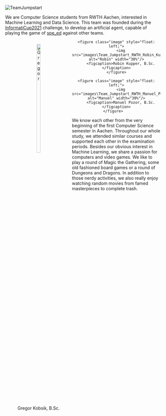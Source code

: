 ![TeamJumpstart](images\TeamJumpstart.png)

We are Computer Science students from RWTH Aachen, interested in Machine Learning and Data Science. 
This team was founded during the [InformatiCup2021](https://github.com/informatiCup/InformatiCup2021) challenge, to develop an artificial agent, capable of playing the game of [spe_ed](https://github.com/InformatiCup/InformatiCup2021/blob/master/spe_ed.pdf) against other teams.

<center>
    <figure class="image" style="float: left;">
        <img src="images\Team_Jumpstart_RWTH_Gregor_Kobsik.jpg" alt="Gregor" width="30%"/>
        <figcaption>Gregor Kobsik, B.Sc.</figcaption>
    </figure>
    
    <figure class="image" style="float: left;">
        <img src="images\Team_Jumpstart_RWTH_Robin_Kupper.jpg" alt="Robin" width="30%"/>
        <figcaption>Robin Kupper, B.Sc.</figcaption>
    </figure>
    
    <figure class="image" style="float: left;">
        <img src="images\Team_Jumpstart_RWTH_Manuel_Pozor.jpg" alt="Manuel" width="30%"/>
        <figcaption>Manuel Pozor, B.Sc.</figcaption>
    </figure>   
</center>

We know each other from the very beginning of the first Computer Science semester in Aachen. 
Throughout our whole study, we attended similar courses and supported each other in the examination periods. 
Besides our obvious interest in Machine Learning, we share a passion for computers and video games. 
We like to play a round of Magic the Gathering, some old fashioned board games or a round of Dungeons and Dragons.
In addition to those nerdy activities, we also really enjoy watching random movies from famed masterpieces to complete trash.

